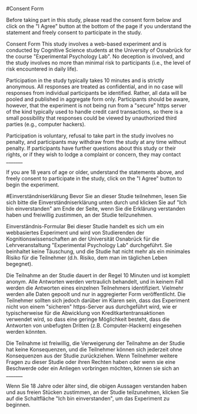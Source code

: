 #Consent Form

Before taking part in this study, please read the consent form below and click on the "I Agree" button at the bottom of the page if you understand the statement and freely consent to participate in the study.

Consent Form
This study involves a web-based experiment and is conducted by Cognitive Science students at the University of Osnabrück for the course "Experimental Psychology Lab". No deception is involved, and the study involves no  more than minimal risk to participants (i.e., the level of risk encountered in daily life).

Participation in the study typically takes 10 minutes and is strictly anonymous. All responses are treated as confidential, and in no case will responses from individual participants be identified. Rather, all data will be pooled and published in aggregate form only. Participants should be aware, however, that the experiment is not being run from a "secure" https server of the kind typically used to handle credit card transactions, so there is a small possibility that responses could be viewed by unauthorized third parties (e.g., computer hackers).

Participation is voluntary, refusal to take part in the study involves no penalty, and participants may withdraw from the study at any time without penalty.
If participants have further questions about this study or their rights, or if they wish to lodge a complaint or concern, they may contact _______

If you are 18 years of age or older, understand the statements above, and freely consent to participate in the study, click on the "I Agree" button to begin the experiment.  


#Einverständniserklärung
Bevor Sie an dieser Studie teilnehmen, lesen Sie sich bitte die Einverständniserklärung unten durch und klicken Sie auf "Ich bin einverstanden" am Ende der Seite, wenn Sie die Erklärung verstanden haben und freiwillig zustimmen, an der Studie teilzunehmen.

Einverständnis-Formular
Bei dieser Studie handelt es sich um ein webbasiertes Experiment und wird von Studierenden der Kognitionswissenschaften an der Universität Osnabrück für die Lehrveranstaltung "Experimental Psychology Lab" durchgeführt. Sie beinhaltet keine Täuschung, und die Studie hat nicht mehr als ein minimales Risiko für die Teilnehmer (d.h. Risiko, dem man im täglichen Leben begegnet).

Die Teilnahme an der Studie dauert in der Regel 10 Minuten und ist komplett anonym. Alle Antworten werden vertraulich behandelt, und in keinem Fall werden die Antworten eines einzelnen Teilnehmers identifiziert. Vielmehr werden alle Daten gepoolt und nur in aggregierter Form veröffentlicht. Die Teilnehmer sollten sich jedoch darüber im Klaren sein, dass das Experiment nicht von einem "sicheren" https-Server aus durchgeführt wird, wie er typischerweise für die Abwicklung von Kreditkartentransaktionen verwendet wird, so dass eine geringe Möglichkeit besteht, dass die Antworten von unbefugten Dritten (z.B. Computer-Hackern) eingesehen werden könnten.

Die Teilnahme ist freiwillig, die Verweigerung der Teilnahme an der Studie hat keine Konsequenzen, und die Teilnehmer können sich jederzeit ohne Konsequenzen aus der Studie zurückziehen.
Wenn Teilnehmer weitere Fragen zu dieser Studie oder ihren Rechten haben oder wenn sie eine Beschwerde oder ein Anliegen vorbringen möchten, können sie sich an _______

Wenn Sie 18 Jahre oder älter sind, die obigen Aussagen verstanden haben und aus freien Stücken zustimmen, an der Studie teilzunehmen, klicken Sie auf die Schaltfläche "Ich bin einverstanden", um das Experiment zu beginnen.
